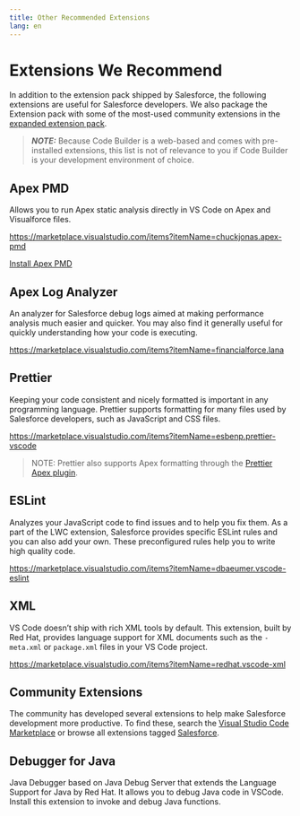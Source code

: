 ```yaml
---
title: Other Recommended Extensions
lang: en
---
```


#  Extensions We Recommend
In addition to the extension pack shipped by Salesforce, the following extensions are useful for Salesforce developers. We also package the Extension pack with some of the most-used community extensions in the [expanded extension pack](https://marketplace.visualstudio.com/items?itemName=salesforce.salesforcedx-vscode-expanded).

> **_NOTE:_** Because Code Builder is a web-based and comes with pre-installed extensions, this list is not of relevance to you if Code Builder is your development environment of choice.
## Apex PMD

Allows you to run Apex static analysis directly in VS Code on Apex and Visualforce files.

<https://marketplace.visualstudio.com/items?itemName=chuckjonas.apex-pmd>


<a class="slds-button slds-button_brand landing__header-cta slds-m-vertical--x-large" href="<https://marketplace.visualstudio.com/items?itemName=chuckjonas.apex-pmd>">Install Apex PMD</a>

## Apex Log Analyzer

An analyzer for Salesforce debug logs aimed at making performance analysis much easier and quicker. You may also find it generally useful for quickly understanding how your code is executing.

<https://marketplace.visualstudio.com/items?itemName=financialforce.lana>

## Prettier

Keeping your code consistent and nicely formatted is important in any programming language. Prettier supports formatting for many files used by Salesforce developers, such as JavaScript and CSS files.

<https://marketplace.visualstudio.com/items?itemName=esbenp.prettier-vscode>

> NOTE: Prettier also supports Apex formatting through the [Prettier Apex plugin](https://github.com/dangmai/prettier-plugin-apex).

## ESLint

Analyzes your JavaScript code to find issues and to help you fix them. As a part of the LWC extension, Salesforce provides specific ESLint rules and you can also add your own. These preconfigured rules help you to write high quality code.

<https://marketplace.visualstudio.com/items?itemName=dbaeumer.vscode-eslint>

## XML

VS Code doesn’t ship with rich XML tools by default. This extension, built by Red Hat, provides language support for XML documents such as the `-meta.xml` or `package.xml` files in your VS Code project.

<https://marketplace.visualstudio.com/items?itemName=redhat.vscode-xml>

## Community Extensions

The community has developed several extensions to help make Salesforce development more productive. To find these, search the [Visual Studio Code Marketplace](https://marketplace.visualstudio.com/vscode) or browse all extensions tagged [Salesforce](https://marketplace.visualstudio.com/search?term=tag%3Asalesforce&target=VSCode&category=All%20categories&sortBy=Relevance).

## Debugger for Java
Java Debugger based on Java Debug Server that extends the Language Support for Java by Red Hat. It allows you to debug Java code in VSCode. Install this extension to invoke and debug Java functions.

